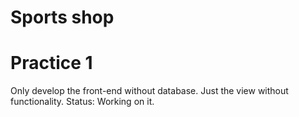 # Sports shop

# Practice 1
Only develop the front-end without database. Just the view without functionality.
Status: Working on it.

